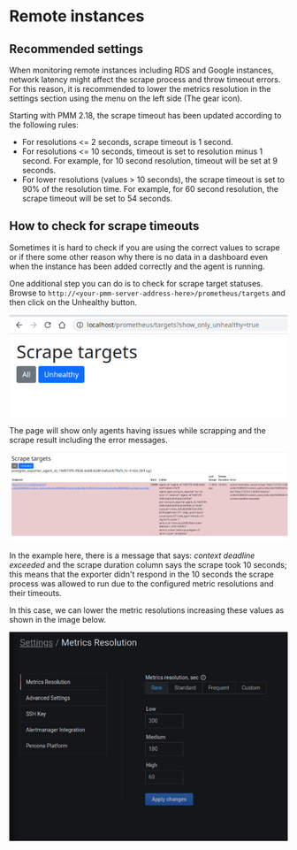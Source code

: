 # Remote instances

## Recommended settings

When monitoring remote instances including RDS and Google instances, network latency might affect the scrape process and throw timeout errors.
For this reason, it is recommended to lower the metrics resolution in the settings section using the menu on the left side (The gear icon).

Starting with PMM 2.18, the scrape timeout has been updated according to the following rules:

- For resolutions <= 2 seconds, scrape timeout is 1 second.
- For resolutions <= 10 seconds, timeout is set to resolution minus 1 second. For example, for 10 second resolution, timeout will be set at 9 seconds.
- For lower resolutions (values > 10 seconds), the scrape timeout is set to 90% of the resolution time. For example, for 60 second resolution, the scrape timeout will be set to 54 seconds.

## How to check for scrape timeouts

Sometimes it is hard to check if you are using the correct values to scrape or if there some other reason why there is no data in a dashboard even when the instance has been added correctly and the agent is running.

One additional step you can do is to check for scrape target statuses. Browse to `http://<your-pmm-server-address-here>/prometheus/targets` and then click on the Unhealthy button.

![!image](../../_images/scrape_targets_01.png)

The page will show only agents having issues while scrapping and the scrape result including the error messages.

![!image](../../_images/scrape_targets_02.png)

In the example here, there is a message that says: *context deadline exceeded* and the scrape duration column says the scrape took 10 seconds; this means that the exporter didn't respond in the 10 seconds the scrape process was allowed to run due to the configured metric resolutions and their timeouts.

In this case, we can lower the metric resolutions increasing these values as shown in the image below.

![!image](../../_images/scrape_targets_03.png)
